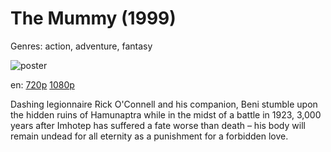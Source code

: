 # The Mummy (1999)

Genres: action, adventure, fantasy

![poster](http://image.tmdb.org/t/p/w500/yhIsVvcUm7QxzLfT6HW2wLf5ajY.jpg)

en:
  [720p](magnet:?xt=urn:btih:54698299F78795DAE4D064EEDAD7194A45AD96E5&tr=udp://glotorrents.pw:6969/announce&tr=udp://tracker.opentrackr.org:1337/announce&tr=udp://torrent.gresille.org:80/announce&tr=udp://tracker.openbittorrent.com:80&tr=udp://tracker.coppersurfer.tk:6969&tr=udp://tracker.leechers-paradise.org:6969&tr=udp://p4p.arenabg.ch:1337&tr=udp://tracker.internetwarriors.net:1337)
  [1080p](magnet:?xt=urn:btih:E77B63EBA3DCC91B0D9D618BE1C520A97A508987&tr=udp://glotorrents.pw:6969/announce&tr=udp://tracker.opentrackr.org:1337/announce&tr=udp://torrent.gresille.org:80/announce&tr=udp://tracker.openbittorrent.com:80&tr=udp://tracker.coppersurfer.tk:6969&tr=udp://tracker.leechers-paradise.org:6969&tr=udp://p4p.arenabg.ch:1337&tr=udp://tracker.internetwarriors.net:1337)
  


Dashing legionnaire Rick O'Connell and his companion, Beni stumble upon the hidden ruins of Hamunaptra while in the midst of a battle in 1923, 3,000 years after Imhotep has suffered a fate worse than death – his body will remain undead for all eternity as a punishment for a forbidden love.